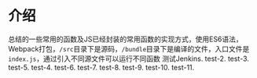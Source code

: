 # 介绍
总结的一些常用的函数及JS已经封装的常用函数的实现方式，使用ES6语法，Webpack打包，`/src`目录下是源码，`/bundle`目录下是编译的文件，入口文件是`index.js`，通过引入不同源文件可以运行不同函数
测试Jenkins.
test-2.
test-3.
test-5.
test-4.
test-6.
test-7.
test-8.
test-9.
test-10.
test-11.